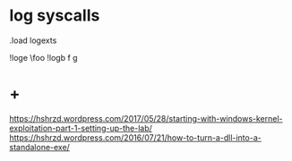# log syscalls

.load logexts

!loge \\foo
!logb f
g

# +

https://hshrzd.wordpress.com/2017/05/28/starting-with-windows-kernel-exploitation-part-1-setting-up-the-lab/
https://hshrzd.wordpress.com/2016/07/21/how-to-turn-a-dll-into-a-standalone-exe/

